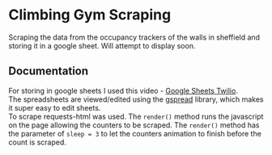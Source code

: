 # Climbing Gym Scraping
Scraping the data from the occupancy trackers of the walls in sheffield and storing it in a google sheet. Will attempt to display soon.

## Documentation 
For storing in google sheets I used this video - [Google Sheets Twilio](https://www.youtube.com/watch?v=vISRn5qFrkM).  
The spreadsheets are viewed/edited using the [gspread](https://gspread.readthedocs.io/en/latest/index.html) library, which makes it super easy to edit sheets.  
To scrape requests-html was used. The `render()` method runs the javascript on the page allowing the counters to be scraped. The `render()` method has the parameter of `sleep = 3` to let the counters animation to finish before the count is scraped.  